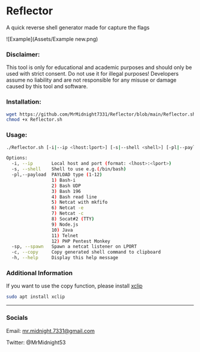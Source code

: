 # Reflector
A quick reverse shell generator made for capture the flags

![Example](Assets/Example new.png)

### Disclaimer:
This tool is only for educational and academic purposes and should only be used with strict consent. Do not use it for illegal purposes! Developers assume no liability and are not responsible for any misuse or damage caused by this tool and software.

### Installation:
```bash
wget https://github.com/MrMidnight7331/Reflector/blob/main/Reflector.sh
chmod +x Reflector.sh
```
### Usage:
```bash
./Reflector.sh [-i|--ip <lhost:lport>] [-s|--shell <shell>] [-pl|--payload <1-12>] [-sp|--spawn] [-c|--copy] [--help]

Options:
  -i, --ip       Local host and port (format: <lhost>:<lport>)
  -s, --shell    Shell to use e.g.(/bin/bash)
  -pl,--payload  PAYLOAD type (1-12)
                 1) Bash-i
                 2) Bash UDP
                 3) Bash 196
                 4) Bash read line
                 5) Netcat with mkfifo
                 6) Netcat -e
                 7) Netcat -c
                 8) Socat#2 (TTY)
                 9) Node.js
                 10) Java
                 11) Telnet
                 12) PHP Pentest Monkey
  -sp, --spawn   Spawn a netcat listener on LPORT
  -c, --copy     Copy generated shell command to clipboard
  -h, --help     Display this help message
```
### Additional Information

If you want to use the copy function, please install [xclip](https://github.com/astrand/xclip)
```bash
sudo apt install xclip
```

---
### Socials

Email: mr.midnight.7331@gmail.com

Twitter: @MrMidnight53